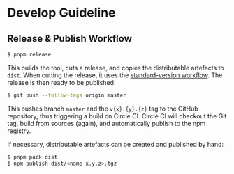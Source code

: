Develop Guideline
=================


## Release & Publish Workflow

```bash
$ pnpm release
```

This builds the tool, cuts a release, and copies the distributable artefacts to `dist`.
When cutting the release, it uses the [standard-version workflow](https://github.com/conventional-changelog/standard-version).
The release is then ready to be published:

```bash
$ git push --follow-tags origin master
```

This pushes branch `master` and the `v{x}.{y}.{z}` tag to the GitHub repository, thus triggering a build on Circle CI.
Circle CI will checkout the Git tag, build from sources (again), and automatically publish to the npm registry.

If necessary, distributable artefacts can be created and published by hand:

```bash
$ pnpm pack dist
$ npm publish dist/<name-x.y.z>.tgz
```
